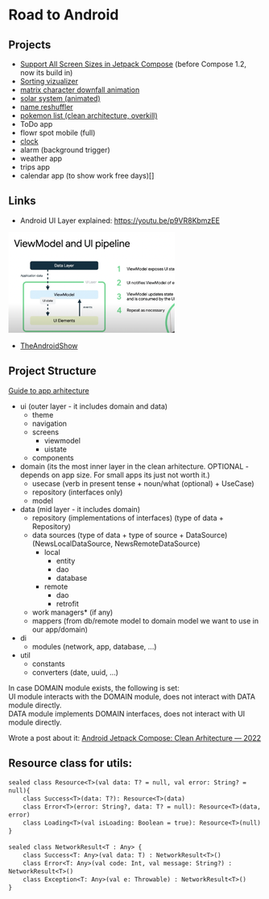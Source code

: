 # Road to Android

## Projects
  
- [Support All Screen Sizes in Jetpack Compose](https://github.com/zprima/compose-adaptive) (before Compose 1.2, now its build in)
- [Sorting vizualizer](https://github.com/zprima/compose-sorting-visualizer)
- [matrix character downfall animation](https://github.com/zprima/compose-matrix)
- [solar system (animated)](https://github.com/zprima/compose-solar-system)
- [name reshuffler](https://github.com/zprima/compose-name-reshuffle)
- [pokemon list (clean architecture, overkill)](https://github.com/zprima/compose-pokedex-clean)
- ToDo app
- flowr spot mobile (full)
- [clock](https://github.com/zprima/compose-clock)
- alarm (background trigger)
- weather app
- trips app
- calendar app (to show work free days)[]
   
## Links
- Android UI Layer explained: https://youtu.be/p9VR8KbmzEE

<img src="vm_as_state_holder.png" height="200px" />

- [TheAndroidShow](https://www.youtube.com/hashtag/theandroidshow)

## Project Structure
[Guide to app arhitecture](https://developer.android.com/jetpack/guide)

- ui (outer layer - it includes domain and data)
  - theme
  - navigation
  - screens
    - viewmodel
    - uistate
  - components
- domain (its the most inner layer in the clean arhitecture. OPTIONAL - depends on app size. For small apps its just not worth it.)
  - usecase (verb in present tense + noun/what (optional) + UseCase)
  - repository (interfaces only)
  - model
- data (mid layer - it includes domain) 
  - repository (implementations of interfaces) (type of data + Repository)
  - data sources (type of data + type of source + DataSource) (NewsLocalDataSource, NewsRemoteDataSource)
    - local
        - entity
        - dao
        - database
    - remote
        - dao
        - retrofit
  - work managers* (if any)
  - mappers (from db/remote model to domain model we want to use in our app/domain)
- di
  - modules (network, app, database, ...)
- util
  - constants
  - converters (date, uuid, ...)

In case DOMAIN module exists, the following is set:   
UI module interacts with the DOMAIN module, does not interact with DATA module directly.   
DATA module implements DOMAIN interfaces, does not interact with UI module directly.   

Wrote a post about it: [Android Jetpack Compose: Clean Arhitecture — 2022](https://anmagpie.medium.com/android-jetpack-compose-clean-arhitecture-2022-8ea280c91fd5)
   
## Resource class for utils:
```
sealed class Resource<T>(val data: T? = null, val error: String? = null){
    class Success<T>(data: T?): Resource<T>(data)
    class Error<T>(error: String?, data: T? = null): Resource<T>(data, error)
    class Loading<T>(val isLoading: Boolean = true): Resource<T>(null)
}

sealed class NetworkResult<T : Any> {
    class Success<T: Any>(val data: T) : NetworkResult<T>()
    class Error<T: Any>(val code: Int, val message: String?) : NetworkResult<T>()
    class Exception<T: Any>(val e: Throwable) : NetworkResult<T>()
}
```

